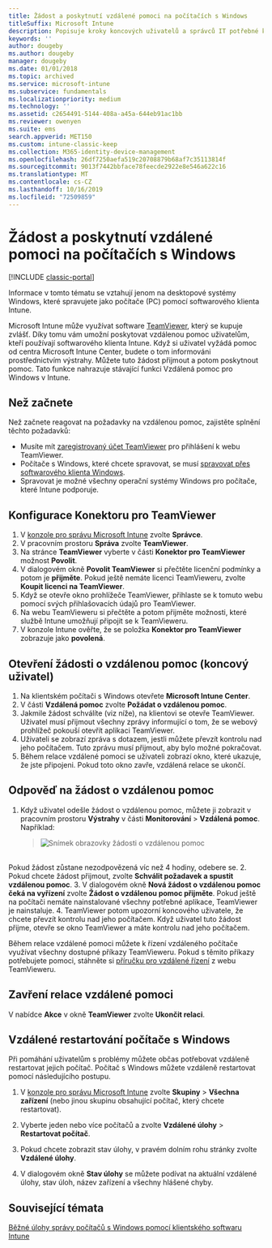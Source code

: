 ```yaml
---
title: Žádost a poskytnutí vzdálené pomoci na počítačích s Windows
titleSuffix: Microsoft Intune
description: Popisuje kroky koncových uživatelů a správců IT potřebné k poskytnutí vzdálené pomoci na počítačích s Windows, které se spravují jako počítače, a kroky potřebné k vzdálenému spuštění počítače.
keywords: ''
author: dougeby
ms.author: dougeby
manager: dougeby
ms.date: 01/01/2018
ms.topic: archived
ms.service: microsoft-intune
ms.subservice: fundamentals
ms.localizationpriority: medium
ms.technology: ''
ms.assetid: c2654491-5144-408a-a45a-644eb91ac1bb
ms.reviewer: owenyen
ms.suite: ems
search.appverid: MET150
ms.custom: intune-classic-keep
ms.collection: M365-identity-device-management
ms.openlocfilehash: 26df7250aefa519c20708879b68af7c35113814f
ms.sourcegitcommit: 9013f7442bbface78feecde2922e8e546a622c16
ms.translationtype: MT
ms.contentlocale: cs-CZ
ms.lasthandoff: 10/16/2019
ms.locfileid: "72509859"
---
```

# <a name="request-and-provide-remote-assistance-for-windows-pcs"></a>Žádost a poskytnutí vzdálené pomoci na počítačích s Windows

[!INCLUDE [classic-portal](../includes/classic-portal.md)]

Informace v tomto tématu se vztahují jenom na desktopové systémy Windows, které spravujete jako počítače (PC) pomocí softwarového klienta Intune.

Microsoft Intune může využívat software [TeamViewer](https://www.teamviewer.com), který se kupuje zvlášť. Díky tomu vám umožní poskytovat vzdálenou pomoc uživatelům, kteří používají softwarového klienta Intune. Když si uživatel vyžádá pomoc od centra Microsoft Intune Center, budete o tom informováni prostřednictvím výstrahy. Můžete tuto žádost přijmout a potom poskytnout pomoc. Tato funkce nahrazuje stávající funkci Vzdálená pomoc pro Windows v Intune.


## <a name="before-you-start"></a>Než začnete

Než začnete reagovat na požadavky na vzdálenou pomoc, zajistěte splnění těchto požadavků:

- Musíte mít [zaregistrovaný účet TeamViewer](https://login.teamviewer.com/LogOn#register) pro přihlášení k webu TeamViewer.
- Počítače s Windows, které chcete spravovat, se musí [spravovat přes softwarového klienta Windows](../manage-windows-pcs-with-microsoft-intune.md).
- Spravovat je možné všechny operační systémy Windows pro počítače, které Intune podporuje.

## <a name="configure-the-teamviewer-connector"></a>Konfigurace Konektoru pro TeamViewer

1. V [konzole pro správu Microsoft Intune](https://manage.microsoft.com) zvolte **Správce**.
2. V pracovním prostoru **Správa** zvolte **TeamViewer**.
3. Na stránce **TeamViewer** vyberte v části **Konektor pro TeamViewer** možnost **Povolit**.
4. V dialogovém okně **Povolit TeamViewer** si přečtěte licenční podmínky a potom je **přijměte**. Pokud ještě nemáte licenci TeamVieweru, zvolte **Koupit licenci na TeamViewer**.
5. Když se otevře okno prohlížeče TeamViewer, přihlaste se k tomuto webu pomocí svých přihlašovacích údajů pro TeamViewer.
6. Na webu TeamVieweru si přečtěte a potom přijměte možnosti, které službě Intune umožňují připojit se k TeamVieweru.
7. V konzole Intune ověřte, že se položka **Konektor pro TeamViewer** zobrazuje jako **povolená**.


## <a name="open-a-remote-assistance-request-end-user"></a>Otevření žádosti o vzdálenou pomoc (koncový uživatel)

1. Na klientském počítači s Windows otevřete **Microsoft Intune Center**.
2. V části **Vzdálená pomoc** zvolte **Požádat o vzdálenou pomoc**.
3. Jakmile žádost schválíte (viz níže), na klientovi se otevře TeamViewer. Uživatel musí přijmout všechny zprávy informující o tom, že se webový prohlížeč pokouší otevřít aplikaci TeamViewer.
4. Uživateli se zobrazí zpráva s dotazem, jestli můžete převzít kontrolu nad jeho počítačem. Tuto zprávu musí přijmout, aby bylo možné pokračovat.
5. Během relace vzdálené pomoci se uživateli zobrazí okno, které ukazuje, že jste připojeni. Pokud toto okno zavře, vzdálená relace se ukončí.

## <a name="respond-to-a-remote-assistance-request"></a>Odpověď na žádost o vzdálenou pomoc

1. Když uživatel odešle žádost o vzdálenou pomoc, můžete ji zobrazit v pracovním prostoru **Výstrahy** v části **Monitorování** > **Vzdálená pomoc**. Například:
   > ![Snímek obrazovky žádosti o vzdálenou pomoc](./media/request-and-provide-remote-assistance-for-windows-pcs-in-microsoft-intune/team-viewer.png)

<br>Pokud žádost zůstane nezodpovězená víc než 4 hodiny, odebere se.
2. Pokud chcete žádost přijmout, zvolte **Schválit požadavek a spustit vzdálenou pomoc**.
3. V dialogovém okně **Nová žádost o vzdálenou pomoc čeká na vyřízení** zvolte **Žádost o vzdálenou pomoc přijměte**. Pokud ještě na počítači nemáte nainstalované všechny potřebné aplikace, TeamViewer je nainstaluje.
4. TeamViewer potom upozorní koncového uživatele, že chcete převzít kontrolu nad jeho počítačem. Když uživatel tuto žádost přijme, otevře se okno TeamViewer a máte kontrolu nad jeho počítačem.

Během relace vzdálené pomoci můžete k řízení vzdáleného počítače využívat všechny dostupné příkazy TeamVieweru. Pokud s těmito příkazy potřebujete pomoci, stáhněte si [příručku pro vzdálené řízení](http://www.teamviewer.com/en/support/documents/) z webu TeamVieweru.

## <a name="close-the-remote-assistance-session"></a>Zavření relace vzdálené pomoci

V nabídce **Akce** v okně **TeamViewer** zvolte **Ukončit relaci**.

## <a name="remotely-restart-a-windows-pc"></a>Vzdálené restartování počítače s Windows
Při pomáhání uživatelům s problémy můžete občas potřebovat vzdáleně restartovat jejich počítač. Počítač s Windows můžete vzdáleně restartovat pomocí následujícího postupu.

1. V [konzole pro správu Microsoft Intune](https://manage.microsoft.com/) zvolte **Skupiny** &gt; **Všechna zařízení** (nebo jinou skupinu obsahující počítač, který chcete restartovat).

2. Vyberte jeden nebo více počítačů a zvolte **Vzdálené úlohy** &gt; **Restartovat počítač**.

3. Pokud chcete zobrazit stav úlohy, v pravém dolním rohu stránky zvolte **Vzdálené úlohy**.

4. V dialogovém okně **Stav úlohy** se můžete podívat na aktuální vzdálené úlohy, stav úloh, název zařízení a všechny hlášené chyby.

## <a name="see-also"></a>Související témata

[Běžné úlohy správy počítačů s Windows pomocí klientského softwaru Intune](common-windows-pc-management-tasks-with-the-microsoft-intune-computer-client.md)
